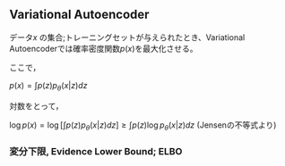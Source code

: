 ## Variational Autoencoder

データ$x$ の集合;トレーニングセットが与えられたとき、Variational Autoencoderでは確率密度関数$p(x)$を最大化させる。

ここで，

$p(x)=\int{p(z)p_\theta(x|z)}dz$

対数をとって，

$\log{p(x)}=\log[\int{p(z)p_\theta(x|z)}dz]\ge\int{p(z)\log{p_\theta(x|z)}dz}\ (\mathrm{Jensenの不等式より})$











### 変分下限, Evidence Lower Bound; ELBO


